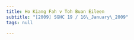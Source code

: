 ```yaml
---
title: Ho Kiang Fah v Toh Buan Eileen
subtitle: "[2009] SGHC 19 / 16\_January\_2009"
tags: null

---
```


